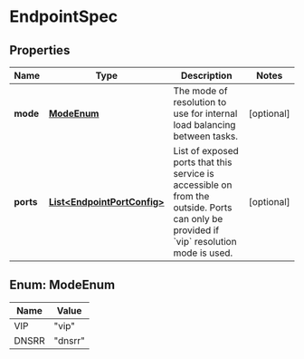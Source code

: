 
# EndpointSpec

## Properties
Name | Type | Description | Notes
------------ | ------------- | ------------- | -------------
**mode** | [**ModeEnum**](#ModeEnum) | The mode of resolution to use for internal load balancing between tasks. |  [optional]
**ports** | [**List&lt;EndpointPortConfig&gt;**](EndpointPortConfig.md) | List of exposed ports that this service is accessible on from the outside. Ports can only be provided if &#x60;vip&#x60; resolution mode is used. |  [optional]


<a name="ModeEnum"></a>
## Enum: ModeEnum
Name | Value
---- | -----
VIP | &quot;vip&quot;
DNSRR | &quot;dnsrr&quot;



